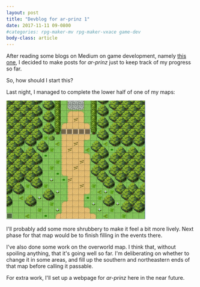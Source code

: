 ```yaml
---
layout: post
title: "Devblog for ar-prinz 1"
date: 2017-11-11 09-0800
#categories: rpg-maker-mv rpg-maker-vxace game-dev
body-class: article
---
```


After reading some blogs on Medium on game development, namely [this one][ad-blog], I decided to make posts for *ar-prinz* just to keep track of my progress so far.

So, how should I start this?

Last night, I managed to complete the lower half of one of my maps:

<img src="/assets/ap-map-2017-11-11.png" alt="ar-prinz-map-1" width="370" height="316" />

I'll probably add some more shrubbery to make it feel a bit more lively. Next phase for that map would be to finish filling in the events there.

I've also done some work on the overworld map. I think that, without spoiling anything, that it's going well so far. I'm deliberating on whether to change it in some areas, and fill up the southern and northeastern ends of that map before calling it passable.

For extra work, I'll set up a webpage for *ar-prinz* here in the near future.

[ad-blog]: https://gamedevlibrary.com/here-are-7-marketing-tactics-for-indie-developers-with-zero-marketing-budget-99d8e283c0d
